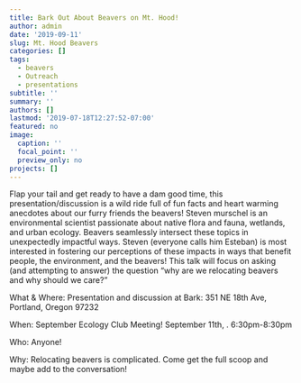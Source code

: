 ```yaml
---
title: Bark Out About Beavers on Mt. Hood!
author: admin
date: '2019-09-11'
slug: Mt. Hood Beavers
categories: []
tags:
  - beavers
  - Outreach
  - presentations
subtitle: ''
summary: ''
authors: []
lastmod: '2019-07-18T12:27:52-07:00'
featured: no
image:
  caption: ''
  focal_point: ''
  preview_only: no
projects: []
---
```


Flap your tail and get ready to have a dam good time, this presentation/discussion is a wild ride full of fun facts and heart warming anecdotes about our furry friends the beavers! Steven murschel is an environmental scientist passionate about native flora and fauna, wetlands, and urban ecology. Beavers seamlessly intersect these topics in unexpectedly impactful ways. Steven (everyone calls him Esteban) is most interested in fostering our perceptions of these impacts in ways that benefit people, the environment, and the beavers! This talk will focus on asking (and attempting to answer) the question “why are we relocating beavers and why should we care?”

What & Where: Presentation and discussion at Bark: 351 NE 18th Ave, Portland, Oregon 97232

When: September Ecology Club Meeting! September 11th, . 6:30pm-8:30pm

Who: Anyone!

Why: Relocating beavers is complicated. Come get the full scoop and maybe add to the conversation!
